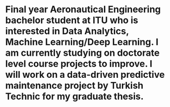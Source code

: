 # Final year Aeronautical Engineering bachelor student at ITU who is interested in Data Analytics, Machine Learning/Deep Learning. I am currently studying on doctorate level course projects to improve. I will work on a data-driven predictive maintenance project by Turkish Technic for my graduate thesis. 


